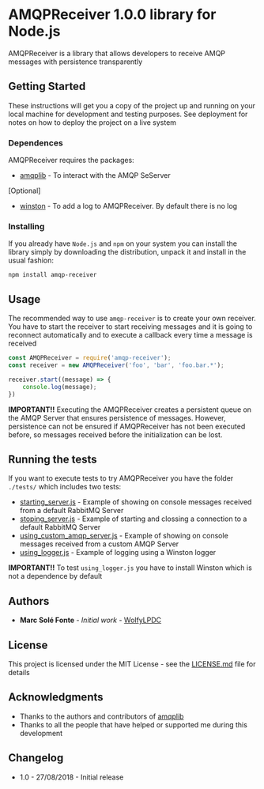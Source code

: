 # AMQPReceiver 1.0.0 library for Node.js

AMQPReceiver is a library that allows developers to receive AMQP messages with persistence transparently

## Getting Started

These instructions will get you a copy of the project up and running on your local machine for development and testing 
purposes. See deployment for notes on how to deploy the project on a live system

### Dependences

AMQPReceiver requires the packages:
- [amqplib](https://github.com/squaremo/amqp.node) - To interact with the AMQP SeServer

[Optional]
- [winston](https://github.com/winstonjs/winston) - To add a log to AMQPReceiver. By default there is no log


### Installing

If you already have `Node.js` and `npm` on your system you can install the library simply by downloading the 
distribution, unpack it and install in the usual fashion:

```
npm install amqp-receiver
```

## Usage

The recommended way to use `amqp-receiver` is to create your own receiver. You have to start the receiver to start 
receiving messages and it is going to reconnect automatically and to execute a callback every time a message is 
received

```js
const AMQPReceiver = require('amqp-receiver');
const receiver = new AMQPReceiver('foo', 'bar', 'foo.bar.*');

receiver.start((message) => {
    console.log(message);
})
```
**__IMPORTANT!!__** Executing the AMQPReceiver creates a persistent queue on the AMQP Server that ensures persistence of
messages. However, persistence can not be ensured if AMQPReceiver has not been executed before, so messages received 
before the initialization can be lost.

## Running the tests

If you want to execute tests to try AMQPReceiver you have the folder `./tests/` which includes two tests:
 * [starting_server.js](tests/starting_server.js) - Example of showing on console messages received from a default 
 RabbitMQ Server
 * [stoping_server.js](tests/stoping_server.js) - Example of starting and clossing a connection to a default 
 RabbitMQ Server
 * [using_custom_amqp_server.js](tests/using_custom_amqp_server.js) - Example of showing on console messages received
  from a custom AMQP Server
 * [using_logger.js](tests/using_logger.js) - Example of logging using a Winston logger
 
**__IMPORTANT!!__** To test `using_logger.js` you have to install Winston which is not a dependence by default

## Authors

* **Marc Solé Fonte** - *Initial work* - [WolfyLPDC](https://github.com/WolfyLPDC/)

## License

This project is licensed under the MIT License - see the [LICENSE.md](LICENSE.md) file for details

## Acknowledgments

* Thanks to the authors and contributors of [amqplib](https://github.com/squaremo/amqp.node)
* Thanks to all the people that have helped or supported me during this development

## Changelog

- 1.0 - 27/08/2018 - Initial release